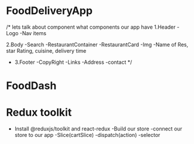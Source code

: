 # FoodDeliveryApp

/\*
lets talk about component what components our app have
1.Header
-Logo
-Nav items

2.Body
-Search
-RestaurantContainer
-RestaurantCard
-Img
-Name of Res, star Rating, cuisine, delivery time

- 3.Footer
  -CopyRight
  -Links
  -Address
  -contact
  \*/

# FoodDash

# Redux toolkit

- Install @reduxjs/toolkit and react-redux
  -Build our store
  -connect our store to our app
  -Slice(cartSlice)
  -dispatch(action)
  -selector
